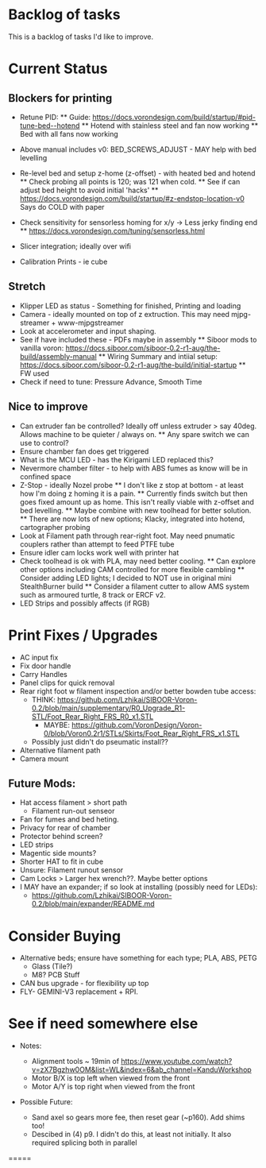 # Backlog of tasks

This is a backlog of tasks I'd like to improve.

# Current Status
## Blockers for printing
* Retune PID:
  ** Guide: https://docs.vorondesign.com/build/startup/#pid-tune-bed--hotend
  ** Hotend with stainless steel and fan now working
  ** Bed with all fans now working
* Above manual includes v0: BED_SCREWS_ADJUST - MAY help with bed levelling

* Re-level bed and setup z-home (z-offset) - with heated bed and hotend
  ** Check probing all points is 120; was 121 when cold.
  ** See if can adjust bed height to avoid initial 'hacks'
  ** https://docs.vorondesign.com/build/startup/#z-endstop-location-v0  Says do COLD with paper
* Check sensitivity for sensorless homing for x/y -> Less jerky finding end
  ** https://docs.vorondesign.com/tuning/sensorless.html

* Slicer integration; ideally over wifi
* Calibration Prints - ie cube


## Stretch
* Klipper LED as status - Something for finished, Printing and loading
* Camera - ideally mounted on top of z extruction. This may need mjpg-streamer + www-mjpgstreamer
* Look at accelerometer and input shaping.
* See if have included these - PDFs maybe in assembly
** Siboor mods to vanilla voron: https://docs.siboor.com/siboor-0.2-r1-aug/the-build/assembly-manual
** Wiring Summary and intiial setup: https://docs.siboor.com/siboor-0.2-r1-aug/the-build/initial-startup
** FW used
* Check if need to tune: Pressure Advance, Smooth Time

## Nice to improve
* Can extruder fan be controlled? Ideally off unless extruder > say 40deg. Allows machine to be quieter / always on.
** Any spare switch we can use to control?
* Ensure chamber fan does get triggered
* What is the MCU LED - has the Kirigami LED replaced this?
* Nevermore chamber filter - to help with ABS fumes as know will be in confined space
* Z-Stop - ideally Nozel probe
** I don't like z stop at bottom - at least how I'm doing z homing it is a pain.
** Currently finds switch but then goes fixed amount up as home. This isn't really viable with z-offset and bed levelling.
** Maybe combine with new toolhead for better solution.
** There are now lots of new options; Klacky, integrated into hotend, cartographer probing
* Look at Filament path through rear-right foot. May need pnumatic couplers rather than attempt to feed PTFE tube
* Ensure idler cam locks work well with printer hat
* Check toolhead is ok with PLA, may need better cooling.
** Can explore other options including CAM controlled for more flexible cambling
** Consider adding LED lights; I decided to NOT use in original mini StealthBurner build
** Consider a filament cutter to allow AMS system such as armoured turtle, 8 track or ERCF v2.
* LED Strips and possibly affects (if RGB)

# Print Fixes / Upgrades
  - AC input fix
  - Fix door handle
  - Carry Handles
  - Panel clips for quick removal
  - Rear right foot w filament inspection and/or better bowden tube access:
    - THINK: https://github.com/Lzhikai/SIBOOR-Voron-0.2/blob/main/supplementary/R0_Upgrade_R1-STL/Foot_Rear_Right_FRS_R0_x1.STL
      - MAYBE: https://github.com/VoronDesign/Voron-0/blob/Voron0.2r1/STLs/Skirts/Foot_Rear_Right_FRS_x1.STL
    - Possibly just didn't do pseumatic install??
  - Alternative filament path
  - Camera mount

## Future Mods:
  - Hat access filament > short path
    - Filament run-out senseor
  - Fan for fumes and bed heting.
  - Privacy for rear of chamber
  - Protector behind screen?
  - LED strips
  - Magentic side mounts?
  - Shorter HAT to fit in cube
  - Unsure: Filament runout sensor
  - Cam Locks > Larger hex wrench??. Maybe better options
  - I MAY have an expander; if so look at installing (possibly need for LEDs):
    - https://github.com/Lzhikai/SIBOOR-Voron-0.2/blob/main/expander/README.md




# Consider Buying
  - Alternative beds; ensure have something for each type; PLA, ABS, PETG
      - Glass (Tile?)
      - M8? PCB Stuff
  - CAN bus upgrade - for flexibility up top
  - FLY- GEMINI-V3 replacement + RPI.


# See if need somewhere else

* Notes:
  - Alignment tools ~ 19min of https://www.youtube.com/watch?v=zX7Bgzhw0OM&list=WL&index=6&ab_channel=KanduWorkshop
  - Motor B/X is top left  when viewed from the front
  - Motor A/Y is top right when viewed from the front

* Possible Future:
  - Sand axel so gears more fee, then reset gear (~p160). Add shims too!
  - Descibed in (4) p9.
    I didn't do this, at least not initially. It also required splicing both in parallel



=====
